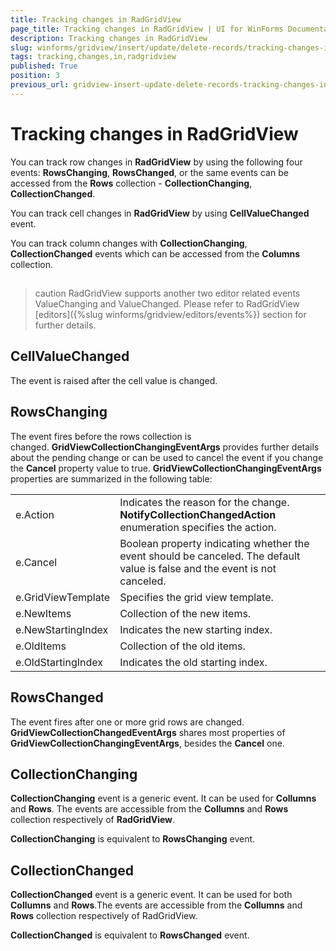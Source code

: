 ```yaml
---
title: Tracking changes in RadGridView
page_title: Tracking changes in RadGridView | UI for WinForms Documentation
description: Tracking changes in RadGridView
slug: winforms/gridview/insert/update/delete-records/tracking-changes-in-radgridview
tags: tracking,changes,in,radgridview
published: True
position: 3
previous_url: gridview-insert-update-delete-records-tracking-changes-in-radgridview
---
```


# Tracking changes in RadGridView

You can track row changes in __RadGridView__ by using the following four events: __RowsChanging__, __RowsChanged__, or the same events can be accessed from the __Rows__ collection - __CollectionChanging__, __CollectionChanged__.

You can track cell changes in __RadGridView__ by using __CellValueChanged__ event.

You can track column changes with __CollectionChanging__, __CollectionChanged__ events which can be accessed from the __Columns__ collection.

## 

>caution RadGridView supports another two editor related events ValueChanging and ValueChanged. Please refer to RadGridView [editors]({%slug winforms/gridview/editors/events%}) section for further details.
>


## CellValueChanged

The event is raised after the cell value is changed.   

## RowsChanging

The event fires before the rows collection is changed. __GridViewCollectionChangingEventArgs__ provides further details about the pending change or can be used to cancel the event if you change the __Cancel__ property value to true. __GridViewCollectionChangingEventArgs__ properties are summarized in the following table:

|||
| ------- | ------- | 
|e.Action|Indicates the reason for the change. __NotifyCollectionChangedAction__ enumeration specifies the action.|
|e.Cancel|Boolean property indicating whether the event should be canceled. The default value is false and the event is not canceled.|
|e.GridViewTemplate|Specifies the grid view template.|
|e.NewItems|Collection of the new items.|
|e.NewStartingIndex|Indicates the new starting index.|
|e.OldItems|Collection of the old items.|
|e.OldStartingIndex|Indicates the old starting index.|

## RowsChanged

The event fires after one or more grid rows are changed. __GridViewCollectionChangedEventArgs__ shares most properties of __GridViewCollectionChangingEventArgs__, besides the __Cancel__ one.

## CollectionChanging

__CollectionChanging__ event is a generic event. It can be used for __Collumns__ and __Rows__. The events are accessible from the __Collumns__ and __Rows__ collection respectively of __RadGridView__. 

__CollectionChanging__ is equivalent to __RowsChanging__ event.

## CollectionChanged

__CollectionChanged__ event is a generic event. It can be used for both __Collumns__ and __Rows__.The events are accessible from the __Collumns__ and __Rows__ collection respectively of RadGridView. 

__CollectionChanged__ is equivalent to __RowsChanged__ event.

